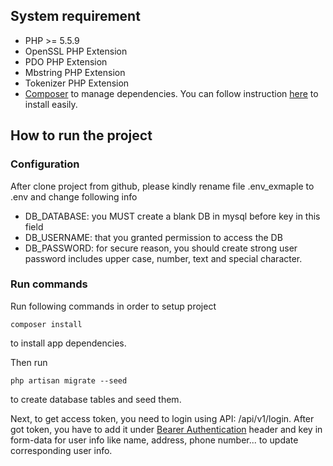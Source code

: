 ## System requirement 
* PHP >= 5.5.9
* OpenSSL PHP Extension
* PDO PHP Extension
* Mbstring PHP Extension
* Tokenizer PHP Extension
* [Composer](https://getcomposer.org) to manage dependencies. You can follow instruction [here](https://getcomposer.org/doc/00-intro.md) to install easily.

## How to run the project
### Configuration
After clone project from github, please kindly rename file .env_exmaple to .env and change following info
* DB_DATABASE: you MUST create a blank DB in mysql before key in this field
* DB_USERNAME: that you granted permission to access the DB
* DB_PASSWORD: for secure reason, you should create strong user password includes upper case, number, text and special character. 

### Run commands
Run following commands in order to setup project
```
composer install
```
to install app dependencies.

Then run
```
php artisan migrate --seed

```
to create database tables and seed them. 

Next, to get access token, you need to login using API: /api/v1/login. 
After got token, you have to add it under [Bearer Authentication](https://swagger.io/docs/specification/authentication/bearer-authentication/) header and key in form-data for user info like name, address, phone number... to update corresponding user info.
